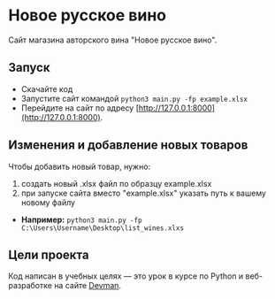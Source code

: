 # Новое русское вино

Сайт магазина авторского вина "Новое русское вино".

## Запуск

- Скачайте код
- Запустите сайт командой `python3 main.py -fp example.xlsx`
- Перейдите на сайт по адресу [http://127.0.0.1:8000](http://127.0.0.1:8000).

## Изменения и добавление новых товаров
Чтобы добавить новый товар, нужно:
1. создать новый .xlsx файл по образцу example.xlsx
1. при запуске сайта вместо "example.xlsx" указать путь к вашему новому файлу
- **Например:** `python3 main.py -fp  C:\Users\Username\Desktop\list_wines.xlxs`


## Цели проекта

Код написан в учебных целях — это урок в курсе по Python и веб-разработке на сайте [Devman](https://dvmn.org).
